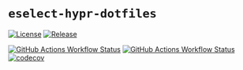 # `eselect-hypr-dotfiles`

[![License](https://img.shields.io/github/license/beatussum/eselect-hypr-dotfiles)](LICENSE)
[![Release](https://img.shields.io/github/v/release/beatussum/eselect-hypr-dotfiles)](https://github.com/beatussum/eselect-hypr-dotfiles/releases/)

[![GitHub Actions Workflow Status](https://img.shields.io/github/actions/workflow/status/beatussum/eselect-hypr-dotfiles/compute-coverage.yml?label=Compute%20coverage)](https://github.com/beatussum/eselect-hypr-dotfiles/actions/workflows/compute-coverage.yml/)
[![GitHub Actions Workflow Status](https://img.shields.io/github/actions/workflow/status/beatussum/eselect-hypr-dotfiles/run-tests.yml?label=Run%20tests)](https://github.com/beatussum/eselect-hypr-dotfiles/actions/workflows/run-tests.yml/)
[![codecov](https://codecov.io/gh/beatussum/eselect-hypr-dotfiles/graph/badge.svg)](https://codecov.io/gh/beatussum/eselect-hypr-dotfiles/)
